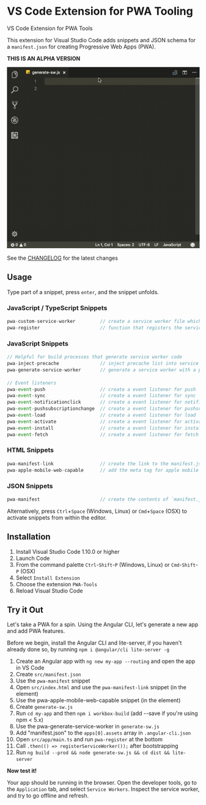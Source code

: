 # VS Code Extension for PWA Tooling
VS Code Extension for PWA Tools

This extension for Visual Studio Code adds snippets and JSON schema for a `manifest.json` for creating Progressive Web Apps (PWA).

**THIS IS AN ALPHA VERSION**

![Use Extension](images/inject-precache.gif)

See the [CHANGELOG](CHANGELOG.md) for the latest changes

## Usage
Type part of a snippet, press `enter`, and the snippet unfolds.

### JavaScript / TypeScript Snippets
```javascript
pwa-custom-service-worker         // create a service worker file which can be extended
pwa-register                      // function that registers the service worker
```

### JavaScript Snippets
```javascript
// Helpful for build processes that generate service worker code
pwa-inject-precache               // inject precache list into service worker
pwa-generate-service-worker       // generate a service worker with a precache manifest

// Event listeners
pwa-event-push                    // create a event listener for push
pwa-event-sync                    // create a event listener for sync
pwa-event-notificationclick       // create a event listener for notificationclick
pwa-event-pushsubscriptionchange  // create a event listener for pushsubscriptionchange
pwa-event-load                    // create a event listener for load
pwa-event-activate                // create a event listener for activate
pwa-event-install                 // create a event listener for install
pwa-event-fetch                   // create a event listener for fetch
```

### HTML Snippets
```javascript
pwa-manifest-link                 // create the link to the manifest.json
pwa-apple-mobile-web-capable      // add the meta tag for apple mobile web capable
```

### JSON Snippets
```javascript
pwa-manifest                      // create the contents of `manifest.json`
```

Alternatively, press `Ctrl`+`Space` (Windows, Linux) or `Cmd`+`Space` (OSX) to activate snippets from within the editor.

## Installation

1. Install Visual Studio Code 1.10.0 or higher
2. Launch Code
3. From the command palette `Ctrl`-`Shift`-`P` (Windows, Linux) or `Cmd`-`Shift`-`P` (OSX)
4. Select `Install Extension`
5. Choose the extension `PWA-Tools`
6. Reload Visual Studio Code

## Try it Out

Let's take a PWA for a spin. Using the Angular CLI, let's generate a new app and add PWA features.

Before we begin, install the Angular CLI and lite-server, if you haven't already done so, by running `npm i @angular/cli lite-server -g`

1. Create an Angular app with `ng new my-app --routing` and open the app in VS Code
1. Create `src/manifest.json`
1. Use the `pwa-manifest` snippet
1. Open `src/index.html` and use the `pwa-manifest-link` snippet (in the <head></head> element)
1. Use the pwa-apple-mobile-web-capable snippet (in the <head></head> element)
1. Create `generate-sw.js`
1. Run `cd my-app` and then `npm i workbox-build` (add --save if you're using npm < 5.x)
1. Use the pwa-generate-service-worker in `generate-sw.js`
1. Add "manifest.json" to the `apps[0].assets` array in `.angular-cli.json`
1. Open `src/app/main.ts` and run `pwa-register` at the bottom
1. Call `.then(() => registerServiceWorker());` after bootstrapping
1. Run `ng build --prod && node generate-sw.js && cd dist && lite-server`

**Now test it!**

Your app should be running in the browser. Open the developer tools, go to the `Application` tab, and select `Service Workers`. Inspect the service worker, and try to go offline and refresh.


